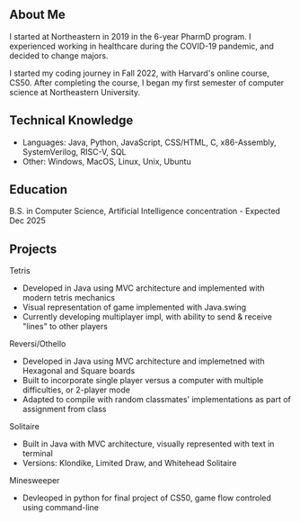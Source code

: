 ## About Me

I started at Northeastern in 2019 in the 6-year PharmD program. I experienced working in healthcare during the COVID-19 pandemic, and decided to change majors.

I started my coding journey in Fall 2022, with Harvard's online course, CS50. After completing the course, I began my first semester of computer science at Northeastern University.

## Technical Knowledge

- Languages: Java, Python, JavaScript, CSS/HTML, C, x86-Assembly, SystemVerilog, RISC-V, SQL
- Other: Windows, MacOS, Linux, Unix, Ubuntu

## Education

B.S. in Computer Science, Artificial Intelligence concentration - Expected Dec 2025

## Projects

Tetris
- Developed in Java using MVC architecture and implemented with modern tetris mechanics
- Visual representation of game implemented with Java.swing
- Currently developing multiplayer impl, with ability to send & receive "lines" to other players

Reversi/Othello
- Developed in Java using MVC architecture and implemetned with Hexagonal and Square boards
- Built to incorporate single player versus a computer with multiple difficulties, or 2-player mode
- Adapted to compile with random classmates' implementations as part of assignment from class

Solitaire
- Built in Java with MVC architecture, visually represented with text in terminal
- Versions: Klondike, Limited Draw, and Whitehead Solitaire

Minesweeper
- Devleoped in python for final project of CS50, game flow controled using command-line
